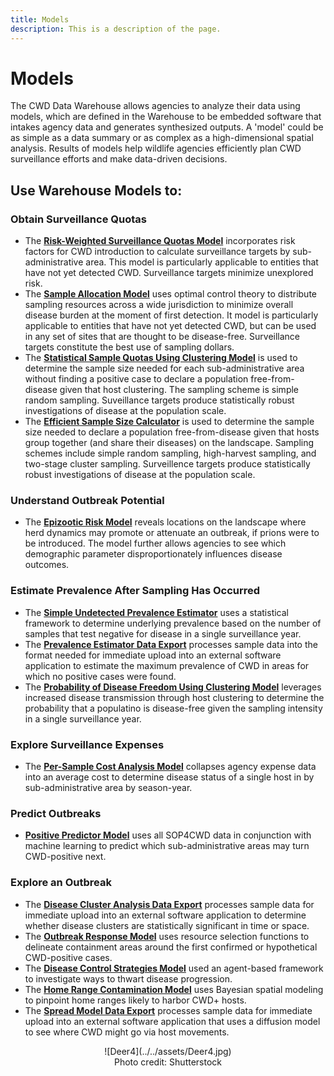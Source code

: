 ```yaml
---
title: Models
description: This is a description of the page.
---
```


# Models

The CWD Data Warehouse allows agencies to analyze their data using models, which are defined in the Warehouse to be embedded software that intakes agency data and generates synthesized outputs. A 'model' could be as simple as a data summary or as complex as a high-dimensional spatial analysis. Results of models help wildlife agencies efficiently plan CWD surveillance efforts and make data-driven decisions. 

## Use Warehouse Models to: 

### Obtain Surveillance Quotas
* The [**Risk-Weighted Surveillance Quotas Model**](RiskWeightedSurveillanceQuotasModel.md) incorporates risk factors for CWD introduction to calculate surveillance targets by sub-administrative area. This model is particularly applicable to entities that have not yet detected CWD. Surveillance targets minimize unexplored risk. 
* The [**Sample Allocation Model**](SampleAllocationModel.md) uses optimal control theory to distribute sampling resources across a wide jurisdiction to minimize overall disease burden at the moment of first detection. It model is particularly applicable to entities that have not yet detected CWD, but can be used in any set of sites that are thought to be disease-free. Surveillance targets constitute the best use of sampling dollars.
* The [**Statistical Sample Quotas Using Clustering Model**](StatisticalSampleQuotas.md) is used to determine the sample size needed for each sub-administrative area without finding a positive case to declare a population free-from-disease given that host clustering. The sampling scheme is simple random sampling. Suveillance targets produce statistically robust investigations of disease at the population scale.
* The [**Efficient Sample Size Calculator**](EfficientSampleSizeCalculator.md) is used to determine the sample size needed to declare a population free-from-disease given that hosts group together (and share their diseases) on the landscape. Sampling schemes include simple random sampling, high-harvest sampling, and two-stage cluster sampling. Surveillence targets produce statistically robust investigations of disease at the population scale. 

### Understand Outbreak Potential
* The [**Epizootic Risk Model**](EpizooticRiskModel.md) reveals locations on the landscape where herd dynamics may promote or attenuate an outbreak, if prions were to be introduced. The model further allows agencies to see which demographic parameter disproportionately influences disease outcomes. 

### Estimate Prevalence After Sampling Has Occurred
* The [**Simple Undetected Prevalence Estimator**](SimpleUndetectedPrevalenceEstimator.md) uses a statistical framework to determine underlying prevalence based on the number of samples that test negative for disease in a single surveillance year. 
* The [**Prevalence Estimator Data Export**](PrevalenceEstimatorDataExport.md) processes sample data into the format needed for immediate upload into an external software application to estimate the maximum prevalence of CWD in areas for which no positive cases were found. 
* The [**Probability of Disease Freedom Using Clustering Model**](ProbabilityDiseaseFreedomClustering.md) leverages increased disease transmission through host clustering to determine the probability that a populatino is disease-free given the sampling intensity in a single surveillance year. 

### Explore Surveillance Expenses
* The [**Per-Sample Cost Analysis Model**](PerSampleCost.md) collapses agency expense data into an average cost to determine disease status of a single host in by sub-administrative area by season-year. 

### Predict Outbreaks
* [**Positive Predictor Model**](PositivePredictorModel.md) uses all SOP4CWD data in conjunction with machine learning to predict which sub-administrative areas may turn CWD-positive next. 

### Explore an Outbreak
* The [**Disease Cluster Analysis Data Export**](DiseaseClusterAnalysisDataExport.md) processes sample data for immediate upload into an external software application to determine whether disease clusters are statistically significant in time or space.
* The [**Outbreak Response Model**](./OutbreakResponseModel.md) uses resource selection functions to delineate containment areas around the first confirmed or hypothetical CWD-positive cases.
* The [**Disease Control Strategies Model**](DiseaseControlStrategiesModel.md) used an agent-based framework to investigate ways to thwart disease progression.
* The [**Home Range Contamination Model**](HomeRangeContaminationModel.md) uses Bayesian spatial modeling to pinpoint home ranges likely to harbor CWD+ hosts. 
* The [**Spread Model Data Export**](SpreadModelDataExport.md) processes sample data for immediate upload into an external software application that uses a diffusion model to see where CWD might go via host movements. 

<center>![Deer4](../../assets/Deer4.jpg)
<figcaption>Photo credit: Shutterstock </figcaption></center>

